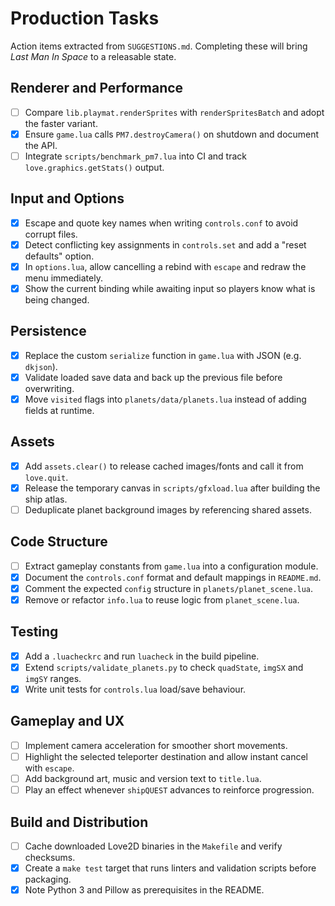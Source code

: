 # Production Tasks

Action items extracted from `SUGGESTIONS.md`.  Completing these will bring *Last Man In Space* to a releasable state.

## Renderer and Performance
- [ ] Compare `lib.playmat.renderSprites` with `renderSpritesBatch` and adopt the faster variant.
- [x] Ensure `game.lua` calls `PM7.destroyCamera()` on shutdown and document the API.
- [ ] Integrate `scripts/benchmark_pm7.lua` into CI and track `love.graphics.getStats()` output.

## Input and Options
- [x] Escape and quote key names when writing `controls.conf` to avoid corrupt files.
- [x] Detect conflicting key assignments in `controls.set` and add a "reset defaults" option.
- [x] In `options.lua`, allow cancelling a rebind with `escape` and redraw the menu immediately.
- [x] Show the current binding while awaiting input so players know what is being changed.

## Persistence
- [x] Replace the custom `serialize` function in `game.lua` with JSON (e.g. `dkjson`).
- [x] Validate loaded save data and back up the previous file before overwriting.
- [x] Move `visited` flags into `planets/data/planets.lua` instead of adding fields at runtime.

## Assets
- [x] Add `assets.clear()` to release cached images/fonts and call it from `love.quit`.
- [x] Release the temporary canvas in `scripts/gfxload.lua` after building the ship atlas.
- [ ] Deduplicate planet background images by referencing shared assets.

## Code Structure
- [ ] Extract gameplay constants from `game.lua` into a configuration module.
- [x] Document the `controls.conf` format and default mappings in `README.md`.
- [x] Comment the expected `config` structure in `planets/planet_scene.lua`.
- [x] Remove or refactor `info.lua` to reuse logic from `planet_scene.lua`.

## Testing
- [x] Add a `.luacheckrc` and run `luacheck` in the build pipeline.
- [x] Extend `scripts/validate_planets.py` to check `quadState`, `imgSX` and `imgSY` ranges.
- [x] Write unit tests for `controls.lua` load/save behaviour.

## Gameplay and UX
- [ ] Implement camera acceleration for smoother short movements.
- [ ] Highlight the selected teleporter destination and allow instant cancel with `escape`.
- [ ] Add background art, music and version text to `title.lua`.
- [ ] Play an effect whenever `shipQUEST` advances to reinforce progression.

## Build and Distribution
- [ ] Cache downloaded Love2D binaries in the `Makefile` and verify checksums.
- [x] Create a `make test` target that runs linters and validation scripts before packaging.
- [x] Note Python 3 and Pillow as prerequisites in the README.
